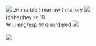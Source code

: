 ![](https://files.catbox.moe/9xbq0s.gif) ౨ৎ marble ) marrow ) mallory ![](https://files.catbox.moe/qqtd24.gif)
<br/>it)she)they ୨୧ 18<br/>
𖤍⸝⸝ eng/esp ୨୧ disordered
![](https://files.catbox.moe/52hbiy.gif)
<br/><br/>
![](https://files.catbox.moe/2n01wz.gif)
